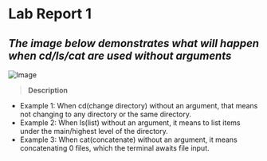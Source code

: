# Lab Report 1
*The image below demonstrates what will happen when cd/ls/cat are used without arguments*
---
![Image](https://rxwy.github.io/cse15l-lab-reports/woarg.png)

> **Description**
* Example 1: When cd(change directory) without an argument, that means not changing to any directory or the same directory.
* Example 2: When ls(list) without an argument, it means to list items under the main/highest level of the directory.
* Example 3: When cat(concatenate) without an argument, it means concatenating 0 files, which the terminal awaits file input.

